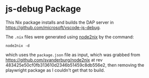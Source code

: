 # js-debug Package

This Nix package installs and builds the DAP server in
https://github.com/microsoft/vscode-js-debug.

The `.nix` files were generated using [node2nix](https://github.com/svanderburg/node2nix) by the command:

```
node2nix -d
```

which uses the `package.json` file as input, which was grabbed from https://github.com/svanderburg/node2nix
at rev 483425e50cf0fb313610d2346b51459c8db556e2, then removing the playwright package as I couldn't
get that to build.